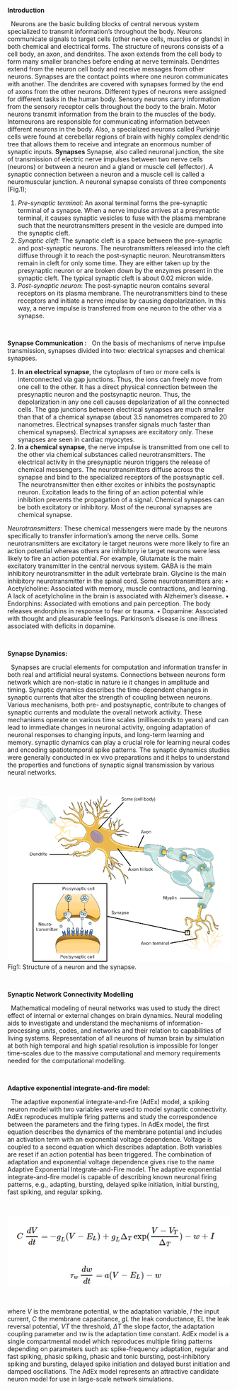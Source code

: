 **Introduction**

&nbsp;
Neurons are the basic building blocks of central nervous system specialized to transmit information’s throughout the body. Neurons communicate signals to target cells (other nerve cells, muscles or glands) in both chemical and electrical forms. The structure of neurons consists of a cell body, an axon, and dendrites. The axon extends from the cell body to form many smaller branches before ending at nerve terminals. Dendrites extend from the neuron cell body and receive messages from other neurons. Synapses are the contact points where one neuron communicates with another. The dendrites are covered with synapses formed by the end of axons from the other neurons. Different types of neurons were assigned for different tasks in the human body. Sensory neurons carry information from the sensory receptor cells throughout the body to the brain. Motor neurons transmit information from the brain to the muscles of the body. Interneurons are responsible for communicating information between different neurons in the body. Also, a specialized neurons called Purkinje cells were found at cerebellar regions of brain with highly complex dendritic tree that allows them to receive and integrate an enormous number of synaptic inputs.
**Synapses**
Synapse, also called neuronal junction, the site of transmission of electric nerve impulses between two nerve cells (neurons) or between a neuron and a gland or muscle cell (effector). A synaptic connection between a neuron and a muscle cell is called a neuromuscular junction. A neuronal synapse consists of three components (Fig.1); 
1.	*Pre-synaptic terminal*: An axonal terminal forms the pre-synaptic terminal of a synapse. When a nerve impulse arrives at a presynaptic terminal, it causes synaptic vesicles to fuse with the plasma membrane such that the neurotransmitters present in the vesicle are dumped into the synaptic cleft. 
2.	*Synaptic cleft*: The synaptic cleft is a space between the pre-synaptic and post-synaptic neurons. The neurotransmitters released into the cleft diffuse through it to reach the post-synaptic neuron. Neurotransmitters remain in cleft for only some time. They are either taken up by the presynaptic neuron or are broken down by the enzymes present in the synaptic cleft. The typical synaptic cleft is about 0.02 micron wide.
3.	*Post-synaptic neuron*: The post-synaptic neuron contains several receptors on its plasma membrane. The neurotransmitters bind to these receptors and initiate a nerve impulse by causing depolarization. In this way, a nerve impulse is transferred from one neuron to the other via a synapse.

&nbsp;

**Synapse Communication :**
&nbsp;
On the basis of mechanisms of nerve impulse transmission, synapses divided into two: electrical synapses and chemical synapses. 
1.	**In an electrical synapse**, the cytoplasm of two or more cells is interconnected via gap junctions. Thus, the ions can freely move from one cell to the other. It has a direct physical connection between the presynaptic neuron and the postsynaptic neuron. Thus, the depolarization in any one cell causes depolarization of all the connected cells. The gap junctions between electrical synapses are much smaller than that of a chemical synapse (about 3.5 nanometres compared to 20 nanometres. Electrical synapses transfer signals much faster than chemical synapses). Electrical synapses are excitatory only. These synapses are seen in cardiac myocytes.
2.	**In a chemical synapse**, the nerve impulse is transmitted from one cell to the other via chemical substances called neurotransmitters. The electrical activity in the presynaptic neuron triggers the release of chemical messengers. The neurotransmitters diffuse across the synapse and bind to the specialized receptors of the postsynaptic cell. The neurotransmitter then either excites or inhibits the postsynaptic neuron. Excitation leads to the firing of an action potential while inhibition prevents the propagation of a signal. Chemical synapses can be both excitatory or inhibitory. Most of the neuronal synapses are chemical synapse.
&nbsp;

*Neurotransmitters*: These chemical messengers were made by the neurons specifically to transfer information’s among the nerve cells. Some neurotransmitters are excitatory ie target neurons were more likely to fire an action potential whereas others are inhibitory ie target neurons were less likely to fire an action potential.  For example, Glutamate is the main excitatory transmitter in the central nervous system. GABA is the main inhibitory neurotransmitter in the adult vertebrate brain. Glycine is the main inhibitory neurotransmitter in the spinal cord. Some neurotransmitters are: 
•	Acetylcholine: Associated with memory, muscle contractions, and learning. A lack of acetylcholine in the brain is associated with Alzheimer’s disease.
•	Endorphins: Associated with emotions and pain perception. The body releases endorphins in response to fear or trauma.
•	Dopamine: Associated with thought and pleasurable feelings. Parkinson’s disease is one illness associated with deficits in dopamine.

&nbsp;

**Synapse Dynamics:**

&nbsp;
Synapses are crucial elements for computation and information transfer in both real and artificial neural systems. Connections between neurons form network which are non-static in nature ie it changes in amplitude and timing. Synaptic dynamics describes the time-dependent changes in synaptic currents that alter the strength of coupling between neurons. Various mechanisms, both pre- and postsynaptic, contribute to changes of synaptic currents and modulate the overall network activity. These mechanisms operate on various time scales (milliseconds to years) and can lead to immediate changes in neuronal activity, ongoing adaptation of neuronal responses to changing inputs, and long-term learning and memory. synaptic dynamics can play a crucial role for learning neural codes and encoding spatiotemporal spike patterns. The synaptic dynamics studies were generally conducted in ex vivo preparations and it helps to understand the properties and functions of synaptic signal transmission by various neural networks.

&nbsp;

<center><img src="images/syn.png" title="" /></center>
Fig1: Structure of a neuron and the synapse.

&nbsp;

**Synaptic Network Connectivity Modelling**

&nbsp;
Mathematical modeling of neural networks was used to study the direct effect of internal or external changes on brain dynamics. Neural modeling aids to investigate and understand the mechanisms of information-processing units, codes, and networks and their relation to capabilities of living systems. Representation of all neurons of human brain by simulation at both high temporal and high spatial resolution is impossible for longer time-scales due to the massive computational and memory requirements needed for the computational modelling. 

&nbsp;

**Adaptive exponential integrate-and-fire model:**

&nbsp;
The adaptive exponential integrate-and-fire (AdEx) model, a spiking neuron model with two variables were used to model synaptic connectivity. AdEx reproduces multiple firing patterns and study the correspondence between the parameters and the firing types. In AdEx model, the first equation describes the dynamics of the membrane potential and includes an activation term with an exponential voltage dependence. Voltage is coupled to a second equation which describes adaptation. Both variables are reset if an action potential has been triggered. The combination of adaptation and exponential voltage dependence gives rise to the name Adaptive Exponential Integrate-and-Fire model. The adaptive exponential integrate-and-fire model is capable of describing known neuronal firing patterns, e.g., adapting, bursting, delayed spike initiation, initial bursting, fast spiking, and regular spiking. 

&nbsp;
<center><img src="images/syn2.png" title="" /></center>

&nbsp;

where *V* is the membrane potential, *w* the adaptation variable, *I* the input current, *C* the membrane capacitance, *gL* the leak conductance, EL the leak reversal potential, *VT* the threshold, *ΔT* the slope factor, the adaptation coupling parameter and *τw* is the adaptation time constant. AdEx model is a single compartmental model which reproduces multiple firing patterns depending on parameters such as: spike-frequency adaptation, regular and fast spiking, phasic spiking, phasic and tonic bursting, post-inhibitory spiking and bursting, delayed spike initiation and delayed burst initiation and damped oscillations. The AdEx model represents an attractive candidate neuron model for use in large-scale network simulations.
